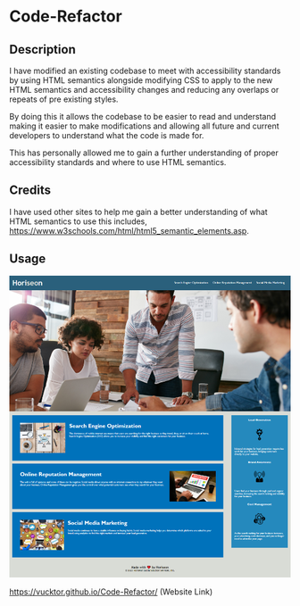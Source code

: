 # Code-Refactor

## Description

I have modified an existing codebase to meet with accessibility standards by using HTML semantics alongside modifying CSS to apply to the new HTML semantics and accessibility changes and reducing any overlaps or repeats of pre existing styles.

By doing this it allows the codebase to be easier to read and understand making it easier to make modifications and allowing all future and current developers to understand what the code is made for.

This has personally allowed me to gain a further understanding of proper accessibility standards and where to use HTML semantics.

## Credits

I have used other sites to help me gain a better understanding of what HTML semantics to use this includes, https://www.w3schools.com/html/html5_semantic_elements.asp.

## Usage


![alt text](./docs/assets/images/Horiseon-Screenshot.png)

https://vucktor.github.io/Code-Refactor/ (Website Link)
